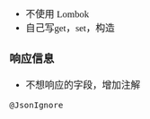 <span  style="font-family: Simsun,serif; font-size: 17px; ">

- 不使用 Lombok
- 自己写get，set，构造

### 响应信息

- 不想响应的字段，增加注解
~~~
@JsonIgnore
~~~

</span>